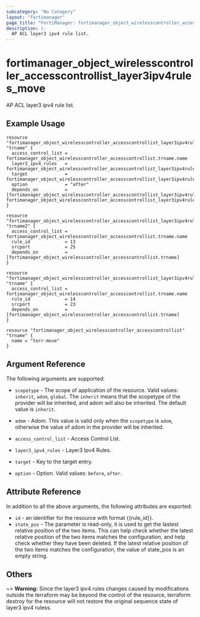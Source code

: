 ```yaml
---
subcategory: "No Category"
layout: "fortimanager"
page_title: "FortiManager: fortimanager_object_wirelesscontroller_accesscontrollist_layer3ipv4rules_move"
description: |-
  AP ACL layer3 ipv4 rule list.
---
```


# fortimanager_object_wirelesscontroller_accesscontrollist_layer3ipv4rules_move
AP ACL layer3 ipv4 rule list.

## Example Usage

```hcl
resource "fortimanager_object_wirelesscontroller_accesscontrollist_layer3ipv4rules_move" "trname" {
  access_control_list = fortimanager_object_wirelesscontroller_accesscontrollist.trname.name
  layer3_ipv4_rules   = fortimanager_object_wirelesscontroller_accesscontrollist_layer3ipv4rules.trname2.rule_id
  target              = fortimanager_object_wirelesscontroller_accesscontrollist_layer3ipv4rules.trname.rule_id
  option              = "after"
  depends_on          = [fortimanager_object_wirelesscontroller_accesscontrollist_layer3ipv4rules.trname2, fortimanager_object_wirelesscontroller_accesscontrollist_layer3ipv4rules.trname]
}

resource "fortimanager_object_wirelesscontroller_accesscontrollist_layer3ipv4rules" "trname2" {
  access_control_list = fortimanager_object_wirelesscontroller_accesscontrollist.trname.name
  rule_id             = 13
  srcport             = 25
  depends_on          = [fortimanager_object_wirelesscontroller_accesscontrollist.trname]
}

resource "fortimanager_object_wirelesscontroller_accesscontrollist_layer3ipv4rules" "trname" {
  access_control_list = fortimanager_object_wirelesscontroller_accesscontrollist.trname.name
  rule_id             = 14
  srcport             = 23
  depends_on          = [fortimanager_object_wirelesscontroller_accesscontrollist.trname]
}

resource "fortimanager_object_wirelesscontroller_accesscontrollist" "trname" {
  name = "terr-move"
}
```

## Argument Reference


The following arguments are supported:

* `scopetype` - The scope of application of the resource. Valid values: `inherit`, `adom`, `global`. The `inherit` means that the scopetype of the provider will be inherited, and adom will also be inherited. The default value is `inherit`.
* `adom` - Adom. This value is valid only when the `scopetype` is `adom`, otherwise the value of adom in the provider will be inherited.
* `access_control_list` - Access Control List.
* `layer3_ipv4_rules` - Layer3 Ipv4 Rules.

* `target` - Key to the target entry.
* `option` - Option. Valid values: `before`, `after`.


## Attribute Reference

In addition to all the above arguments, the following attributes are exported:
* `id` - an identifier for the resource with format {{rule_id}}.
* `state_pos` - The parameter is read-only, it is used to get the lastest relative position of the two items. This can help check whether the latest relative position of the two items matches the configuration, and help check whether they have been deleted. If the latest relative position of the two items matches the configuration, the value of state_pos is an empty string.

## Others

~> **Warning:** Since the layer3 ipv4 rules changes caused by modifications outside the terraform may be beyond the control of the resource, terraform destroy for the resource will not restore the original sequence state of layer3 ipv4 ruless.
